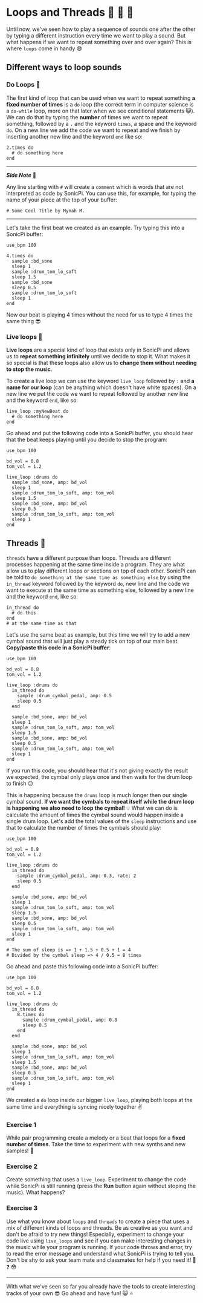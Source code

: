 # Loops and Threads :repeat_one: :repeat: :twisted_rightwards_arrows:

Until now, we've seen how to play a sequence of sounds one after the other by typing a different instruction every time we want to play a sound. But what happens if we want to repeat something over and over again? This is where `loops` come in handy :smile:

## Different ways to loop sounds

### Do Loops :repeat_one:

The first kind of loop that can be used when we want to repeat something **a fixed number of times** is a `do` loop (the correct term in computer science is a `do-while` loop, more on that later when we see conditional statements :smiley_cat:). We can do that by typing the **number** of times we want to repeat something, followed by a `.` and the keyword `times`, a space and the keyword `do`. On a new line we add the code we want to repeat and we finish by inserting another new line and the keyword `end` like so:

```
2.times do
  # do something here
end
```
***
***Side Note*** :pencil:

Any line starting with `#` will create a `comment` which is words that are not interpreted as code by SonicPi. You can use this, for example, for typing the name of your piece at the top of your buffer:

```
# Some Cool Title by Mynah M.
```

***

Let's take the first beat we created as an example. Try typing this into a SonicPi buffer:

```
use_bpm 100

4.times do
  sample :bd_sone
  sleep 1
  sample :drum_tom_lo_soft
  sleep 1.5
  sample :bd_sone
  sleep 0.5
  sample :drum_tom_lo_soft
  sleep 1
end
```

Now our beat is playing 4 times without the need for us to type 4 times the same thing :sunglasses:

### Live loops :repeat:

**Live loops** are a special kind of loop that exists only in SonicPi and allows us to **repeat something infinitely** until we decide to stop it. What makes it so special is that these loops also allow us to **change them without needing to stop the music**.

To create a live loop we can use the keyword `live_loop` followed by `:` and **a name for our loop** (can be anything which doesn't have white spaces). On a new line we put the code we want to repeat followed by another new line and the keyword `end`, like so:

```
live_loop :myNewBeat do
  # do something here
end
```

Go ahead and put the following code into a SonicPi buffer, you should hear that the beat keeps playing until you decide to stop the program:

```
use_bpm 100

bd_vol = 0.8
tom_vol = 1.2

live_loop :drums do
  sample :bd_sone, amp: bd_vol
  sleep 1
  sample :drum_tom_lo_soft, amp: tom_vol
  sleep 1.5
  sample :bd_sone, amp: bd_vol
  sleep 0.5
  sample :drum_tom_lo_soft, amp: tom_vol
  sleep 1
end
```

## Threads :twisted_rightwards_arrows:

`threads` have a different purpose than loops. Threads are different processes happening at the same time inside a program. They are what allow us to play different loops or sections on top of each other. SonicPi can be told to `do something at the same time as something else` by using the `in_thread` keyword followed by the keyword `do`, new line and the code we want to execute at the same time as something else, followed by a new line and the keyword `end`, like so:

```
in_thread do
  # do this
end
# at the same time as that
```

Let's use the same beat as example, but this time we will try to add a new cymbal sound that will just play a steady tick on top of our main beat. **Copy/paste this code in a SonicPi buffer**:

```
use_bpm 100

bd_vol = 0.8
tom_vol = 1.2

live_loop :drums do
  in_thread do
    sample :drum_cymbal_pedal, amp: 0.5
    sleep 0.5
  end

  sample :bd_sone, amp: bd_vol
  sleep 1
  sample :drum_tom_lo_soft, amp: tom_vol
  sleep 1.5
  sample :bd_sone, amp: bd_vol
  sleep 0.5
  sample :drum_tom_lo_soft, amp: tom_vol
  sleep 1
end
```

If you run this code, you should hear that it's not giving exactly the result we expected, the cymbal only plays once and then waits for the drum loop to finish :confused:

This is happening because the `drums` loop is much longer then our single cymbal sound. **If we want the cymbals to repeat itself while the drum loop is happening we also need to loop the cymbal!** :bulb: What we can do is calculate the amount of times the cymbal sound would happen inside a single drum loop. Let's add the total values of the `sleep` instructions and use that to calculate the number of times the cymbals should play:

```
use_bpm 100

bd_vol = 0.8
tom_vol = 1.2

live_loop :drums do
  in_thread do
    sample :drum_cymbal_pedal, amp: 0.3, rate: 2
    sleep 0.5
  end

  sample :bd_sone, amp: bd_vol
  sleep 1
  sample :drum_tom_lo_soft, amp: tom_vol
  sleep 1.5
  sample :bd_sone, amp: bd_vol
  sleep 0.5
  sample :drum_tom_lo_soft, amp: tom_vol
  sleep 1
end

# The sum of sleep is => 1 + 1.5 + 0.5 + 1 = 4
# Divided by the cymbal sleep => 4 / 0.5 = 8 times
```

Go ahead and paste this following code into a SonicPi buffer:

```
use_bpm 100

bd_vol = 0.8
tom_vol = 1.2

live_loop :drums do
  in_thread do
    8.times do
      sample :drum_cymbal_pedal, amp: 0.8
      sleep 0.5
    end
  end

  sample :bd_sone, amp: bd_vol
  sleep 1
  sample :drum_tom_lo_soft, amp: tom_vol
  sleep 1.5
  sample :bd_sone, amp: bd_vol
  sleep 0.5
  sample :drum_tom_lo_soft, amp: tom_vol
  sleep 1
end
```

We created a `do` loop inside our bigger `live_loop`,  playing both loops at the same time and everything is syncing nicely together :v:

### Exercise 1

While pair programming create a melody or a beat that loops for a **fixed number of times**. Take the time to experiment with new synths and new samples! :musical_keyboard:

### Exercise 2

Create something that uses a `live_loop`. Experiment to change the code while SonicPi is still running (press the **Run** button again without stoping the music). What happens?

### Exercise 3

Use what you know about `loops` and `threads` to create a piece that uses a mix of different kinds of loops and threads. Be as creative as you want and don't be afraid to try new things! Especially, experiment to change your code live using `live_loops` and see if you can make interesting changes in the music while your program is running. If your code throws and error, try to read the error message and understand what SonicPi is trying to tell you. Don't be shy to ask your team mate and classmates for help if you need it! :musical_note: :question: :flushed:

***

With what we've seen so far you already have the tools to create interesting tracks of your own :sunglasses: Go ahead and have fun! :smiley_cat: :star:
